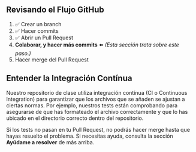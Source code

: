 [//]: # "This is used in both the CLI and Desktop course"


## Revisando el Flujo GitHub


1. :white_check_mark: Crear un branch
1. :white_check_mark: Hacer commits
1. :white_check_mark: Abrir un Pull Request
1. **Colaborar, y hacer más commits** :arrow_left: _(Esta sección trata sobre este paso.)_
1. Hacer merge del Pull Request

## Entender la Integración Contínua

Nuestro repositorio de clase utiliza integración contínua (CI o Continuous Integration) para garantizar que los archivos que se añaden se ajustan a ciertas normas. Por ejemplo, nuestros tests están comprobando para asegurarse de que has formateado el archivo correctamente y que lo has ubicado en el directorio correcto dentro del repositorio.

Si los tests no pasan en tu Pull Request, no podrás hacer merge hasta que hayas resuelto el problema. Si necesitas ayuda, consulta la sección **Ayúdame a resolver** de más arriba.
